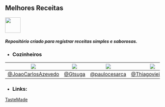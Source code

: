 ## Melhores Receitas 

<img src="https://image.flaticon.com/icons/svg/1094/1094675.svg" height = '50'>

##### Repositório criado para registrar receitas simples e saborosas.


* ### Cozinheiros

[![](https://avatars1.githubusercontent.com/u/19213771?v=4&s=80)](https://github.com/JoaoCarlosAzevedo) |  [![](https://avatars1.githubusercontent.com/u/34784913?v=4&s=80)](https://github.com/Gtsuga)  | [![](https://avatars3.githubusercontent.com/u/67388846?v=4&s=80)](https://github.com/paulocesarca)  | [![](https://avatars1.githubusercontent.com/u/67875492?v=4&s=80)](https://github.com/Thiagovieira461) | [![](https://avatars2.githubusercontent.com/u/18631740?v=4&s=80)](https://github.com/JulianoGTZ)
-|-|-|-|-
[@JoaoCarlosAzevedo](https://github.com/JoaoCarlosAzevedo) | [@Gtsuga](https://github.com/Gtsuga)  | [@paulocesarca](https://github.com/paulocesarca)  | [@Thiagovieira461](https://github.com/Thiagovieira461) | [@JulianoGTZ](https://github.com/JulianoGTZ) |



* ### Links:
[TasteMade](https://www.tastemade.com.br/)
